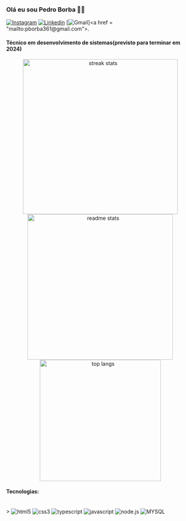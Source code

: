 
### Olá eu sou Pedro Borba 🖐🏾

[![Instagram](https://img.shields.io/badge/Instagram-E4405F?style=for-the-badge&logo=instagram&logoColor=white)](https://www.instagram.com/negoprets?igsh=ejVhaHI0ZzRreGpm)
[![Linkedin](https://img.shields.io/badge/LinkedIn-0077B5?style=for-the-badge&logo=linkedin&logoColor=white)](https://www.linkedin.com/in/pedro-henrique-borba-de-quadros-0b7ba6268/)
[![Gmail]([https://img.shields.io/badge/Instagram-E4405F?style=for-the-badge&logo=instagram&logoColor=white](https://img.shields.io/badge/Gmail-D14836?style=for-the-badge&logo=gmail&logoColor=white))]<a href = "mailto:pborba361@gmail.com">.


#### Técnico em desenvolvimento de sistemas(previsto para terminar em 2024)

<div align=center>
  <img width=415 src="https://github-readme-streak-stats-salesp07.vercel.app/?user=PedroHBorba&count_private=true&theme=react&border_radius=10" alt="streak stats"/>
  <img width=390 src="https://github-readme-stats-salesp07.vercel.app/api?username=PedroHBorba&count_private=true&show_icons=true&theme=react&rank_icon=github&border_radius=10" alt="readme stats" />
  <br/>
  <img width=325 align="center" src="https://github-readme-stats-salesp07.vercel.app/api/top-langs/?username=PedroHBorba&hide=HTML&langs_count=8&layout=compact&theme=react&border_radius=10&size_weight=0.5&count_weight=0.5&exclude_repo=github-readme-stats" alt="top langs" />
</div>

#### Tecnologias:

<div style="display: inline_block"><br/>>
 <img align="center" alt="html5" src="https://img.shields.io/badge/HTML-239120?style=for-the-badge&logo=html5&logoColor=white"/>
 <img align="center" alt="css3" src="https://img.shields.io/badge/CSS-239120?&style=for-the-badge&logo=css3&logoColor=white"/>
 <img align="center" alt="typescript" src="https://img.shields.io/badge/TypeScript-007ACC?style=for-the-badge&logo=typescript&logoColor=white"/>
 <img align="center" alt="javascript" src="https://img.shields.io/badge/JavaScript-F7DF1E?style=for-the-badge&logo=javascript&logoColor=black"/>
  <img align="center" alt="node.js" src="https://img.shields.io/badge/Node.js-43853D?style=for-the-badge&logo=node.js&logoColor=white"/>
  <img align="center" alt="MYSQL" src="https://img.shields.io/badge/MySQL-00000F?style=for-the-badge&logo=mysql&logoColor=white"/>



</div>
